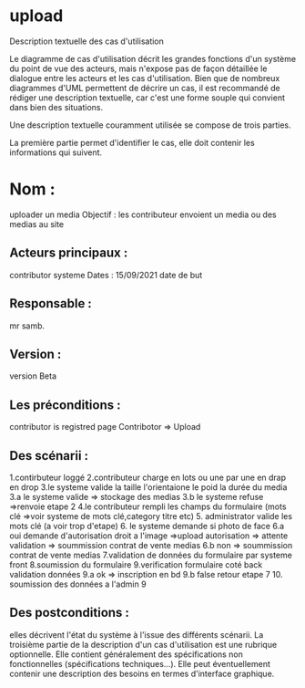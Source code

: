 # upload
 Description textuelle des cas d'utilisation

Le diagramme de cas d'utilisation décrit les grandes fonctions d'un système du point de vue des acteurs, mais n'expose pas de façon détaillée le dialogue entre les acteurs et les cas d'utilisation. Bien que de nombreux diagrammes d'UML permettent de décrire un cas, il est recommandé de rédiger une description textuelle, car c'est une forme souple qui convient dans bien des situations.

Une description textuelle couramment utilisée se compose de trois parties.

La première partie permet d'identifier le cas, elle doit contenir les informations qui suivent.

# Nom :
uploader un media
Objectif :
les contributeur envoient un media ou des medias au site 
## Acteurs principaux :
contributor
systeme 
Dates :
15/09/2021 date de but 
## Responsable :
mr samb.
## Version :
version Beta


## Les préconditions :
contributor is registred 
page Contribotor => Upload 
## Des scénarii :
1.contirbuteur loggé
2.contributeur charge en lots ou une par une en drap en drop
3.le systeme valide la taille l'orientaione le poid la durée du media
3.a le systeme valide => stockage des medias
3.b le systeme refuse =>renvoie etape 2 
4.le contributeur rempli les champs du formulaire (mots clé =>voir systeme de mots clé,category titre etc) 
5. administrator valide les mots clé (a voir trop d'etape)
6. le systeme demande si photo de face 
6.a oui demande d'autorisation droit a l'image
  =>upload autorisation 
  => attente validation
  => soummission contrat de vente medias
6.b non
=> soummission contrat de vente medias 
7.validation de données du formulaire par systeme front
8.soumission du formulaire
9.verification formulaire coté back validation données 
9.a ok => inscription en bd 
9.b false retour etape 7
10. soumission des données a l'admin
9

## Des postconditions :
elles décrivent l'état du système à l'issue des différents scénarii.
La troisième partie de la description d'un cas d'utilisation est une rubrique optionnelle. Elle contient généralement des spécifications non fonctionnelles (spécifications techniques…). Elle peut éventuellement contenir une description des besoins en termes d'interface graphique.
